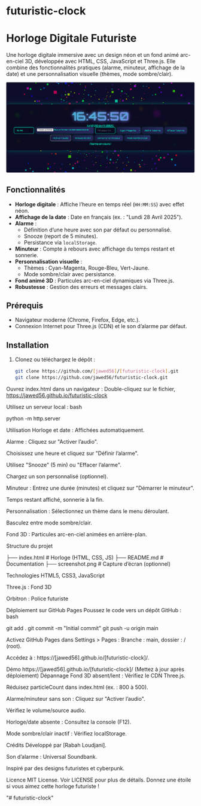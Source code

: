 # futuristic-clock
# Horloge Digitale Futuriste

Une horloge digitale immersive avec un design néon et un fond animé arc-en-ciel 3D, développée avec HTML, CSS, JavaScript et Three.js. Elle combine des fonctionnalités pratiques (alarme, minuteur, affichage de la date) et une personnalisation visuelle (thèmes, mode sombre/clair).

![Capture d'écran](screenshot.png)

## Fonctionnalités

- **Horloge digitale** : Affiche l’heure en temps réel (`HH:MM:SS`) avec effet néon.
- **Affichage de la date** : Date en français (ex. : "Lundi 28 Avril 2025").
- **Alarme** :
  - Définition d’une heure avec son par défaut ou personnalisé.
  - Snooze (report de 5 minutes).
  - Persistance via `localStorage`.
- **Minuteur** : Compte à rebours avec affichage du temps restant et sonnerie.
- **Personnalisation visuelle** :
  - Thèmes : Cyan-Magenta, Rouge-Bleu, Vert-Jaune.
  - Mode sombre/clair avec persistance.
- **Fond animé 3D** : Particules arc-en-ciel dynamiques via Three.js.
- **Robustesse** : Gestion des erreurs et messages clairs.

## Prérequis

- Navigateur moderne (Chrome, Firefox, Edge, etc.).
- Connexion Internet pour Three.js (CDN) et le son d’alarme par défaut.

## Installation

1. Clonez ou téléchargez le dépôt :
   ```bash
   git clone https://github.com/[jawed56]/[futuristic-clock].git
   git clone https://github.com/jawed56/futuristic-clock.git

Ouvrez index.html dans un navigateur :
Double-cliquez sur le fichier, https://jawed56.github.io/futuristic-clock

Utilisez un serveur local :
bash

python -m http.server

Utilisation
Horloge et date : Affichées automatiquement.

Alarme :
Cliquez sur "Activer l’audio".

Choisissez une heure et cliquez sur "Définir l’alarme".

Utilisez "Snooze" (5 min) ou "Effacer l’alarme".

Chargez un son personnalisé (optionnel).

Minuteur :
Entrez une durée (minutes) et cliquez sur "Démarrer le minuteur".

Temps restant affiché, sonnerie à la fin.

Personnalisation :
Sélectionnez un thème dans le menu déroulant.

Basculez entre mode sombre/clair.

Fond 3D : Particules arc-en-ciel animées en arrière-plan.

Structure du projet

├── index.html       # Horloge (HTML, CSS, JS)
├── README.md        # Documentation
├── screenshot.png   # Capture d’écran (optionnel)

Technologies
HTML5, CSS3, JavaScript

Three.js : Fond 3D

Orbitron : Police futuriste

Déploiement sur GitHub Pages
Poussez le code vers un dépôt GitHub :
bash

git add .
git commit -m "Initial commit"
git push -u origin main

Activez GitHub Pages dans Settings > Pages :
Branche : main, dossier : / (root).

Accédez à : https://[jawed56].github.io/[futuristic-clock]/.

Démo
https://[jawed56].github.io/[futuristic-clock]/ (Mettez à jour après déploiement)
Dépannage
Fond 3D absent/lent :
Vérifiez le CDN Three.js.

Réduisez particleCount dans index.html (ex. : 800 à 500).

Alarme/minuteur sans son :
Cliquez sur "Activer l’audio".

Vérifiez le volume/source audio.

Horloge/date absente : Consultez la console (F12).

Mode sombre/clair inactif : Vérifiez localStorage.

Crédits
Développé par [Rabah Loudjani].

Son d’alarme : Universal Soundbank.

Inspiré par des designs futuristes et cyberpunk.

Licence
MIT License. Voir LICENSE pour plus de détails.
Donnez une étoile  si vous aimez cette horloge futuriste !

"# futuristic-clock" 

